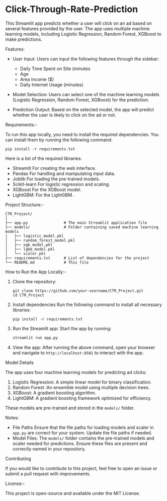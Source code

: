 # Click-Through-Rate-Prediction

This Streamlit app predicts whether a user will click on an ad based on several features provided by the user. The app uses multiple machine learning models, including Logistic Regression, Random Forest, XGBoost to make predictions.

Features:
- User Input: Users can input the following features through the sidebar:
  - Daily Time Spent on Site (minutes
  - Age
  - Area Income ($)
  - Daily Internet Usage (minutes)
  
- Model Selection: Users can select one of the machine learning models (Logistic Regression, Random Forest, XGBoost) for the prediction.

- Prediction Output: Based on the selected model, the app will predict whether the user is likely to click on the ad or not.

Requirements:-

To run this app locally, you need to install the required dependencies. You can install them by running the following command:

```
pip install -r requirements.txt
```

Here is a list of the required libraries:
- Streamlit For creating the web interface.
- Pandas For handling and manipulating input data.
- Joblib For loading the pre-trained models.
- Scikit-learn For logistic regression and scaling.
- XGBoost For the XGBoost model.
- LightGBM: For the LightGBM .

Project Structure:-

```
CTR_Project/
│
├── app.py                # The main Streamlit application file
├── models/               # Folder containing saved machine learning models
│   ├── logistic_model.pkl
│   ├── random_forest_model.pkl
│   ├── xgb_model.pkl
│   ├── lgbm_model.pkl
│   └── scaler.pkl
├── requirements.txt      # List of dependencies for the project
└── README.md             # This file
```

How to Run the App Locally:-

1. Clone the repository:
   ```
   git clone https://github.com/your-username/CTR_Project.git
   cd CTR_Project
   ```

2. Install dependencies
   Run the following command to install all necessary libraries:
   ```
   pip install -r requirements.txt
   ```

3. Run the Streamlit app:
   Start the app by running:
   ```bash
   streamlit run app.py
   ```

4. View the app:
   After running the above command, open your browser and navigate to `http://localhost:8501` to interact with the app.

Model Details

The app uses four machine learning models for predicting ad clicks:
1. Logistic Regression: A simple linear model for binary classification.
2. Random Forest :An ensemble model using multiple decision trees.
3. XGBoost: A gradient boosting algorithm.
4. LightGBM: A gradient boosting framework optimized for efficiency.

These models are pre-trained and stored in the `models/` folder.

Notes:
- File Paths Ensure that the file paths for loading models and scaler in `app.py` are correct for your system. Update the file paths if needed.
- Model Files: The `models/` folder contains the pre-trained models and scaler needed for predictions. Ensure these files are present and correctly named in your repository.

Contributing

If you would like to contribute to this project, feel free to open an issue or submit a pull request with improvements.

License:-

This project is open-source and available under the MIT License.

